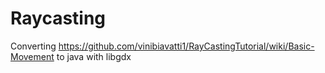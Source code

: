 # Raycasting
Converting https://github.com/vinibiavatti1/RayCastingTutorial/wiki/Basic-Movement to java with libgdx
